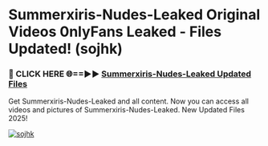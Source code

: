 # Summerxiris-Nudes-Leaked Original Videos 0nlyFans Leaked - Files Updated! (sojhk)

<h3>🔴 CLICK HERE 🌐==►► <a href="https://tinyurl.com/5h6xmrr3" rel="nofollow">Summerxiris-Nudes-Leaked Updated Files</a></h3>

Get Summerxiris-Nudes-Leaked and all content. Now you can access all videos and pictures of Summerxiris-Nudes-Leaked. New Updated Files 2025!

[![sojhk](https://i.imgur.com/KVD873Z.gif)](https://tinyurl.com/5h6xmrr3)
